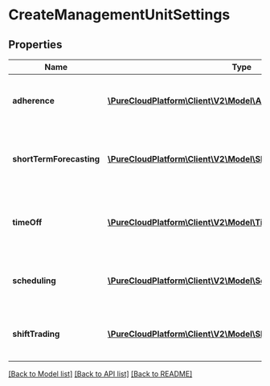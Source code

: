 # CreateManagementUnitSettings

## Properties
Name | Type | Description | Notes
------------ | ------------- | ------------- | -------------
**adherence** | [**\PureCloudPlatform\Client\V2\Model\AdherenceSettings**](AdherenceSettings.md) | Adherence settings for this management unit | [optional] 
**shortTermForecasting** | [**\PureCloudPlatform\Client\V2\Model\ShortTermForecastingSettings**](ShortTermForecastingSettings.md) | Short term forecasting settings for this management unit | [optional] 
**timeOff** | [**\PureCloudPlatform\Client\V2\Model\TimeOffRequestSettings**](TimeOffRequestSettings.md) | Time off request settings for this management unit | [optional] 
**scheduling** | [**\PureCloudPlatform\Client\V2\Model\SchedulingSettings**](SchedulingSettings.md) | Scheduling settings for this management unit | [optional] 
**shiftTrading** | [**\PureCloudPlatform\Client\V2\Model\ShiftTradeSettings**](ShiftTradeSettings.md) | Shift trade settings for this management unit | [optional] 

[[Back to Model list]](../README.md#documentation-for-models) [[Back to API list]](../README.md#documentation-for-api-endpoints) [[Back to README]](../README.md)


